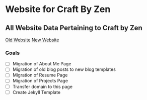 # Website for Craft By Zen
## All Website Data Pertaining to Craft by Zen

[Old Website](http://craftbyzen.com)
[New Website](http://jermspeaks.github.io)

### Goals
- [ ] Migration of About Me Page
- [ ] Migration of old blog posts to new blog templates
- [ ] Migration of Resume Page
- [ ] Migration of Projects Page
- [ ] Transfer domain to this page
- [ ] Create Jekyll Template
